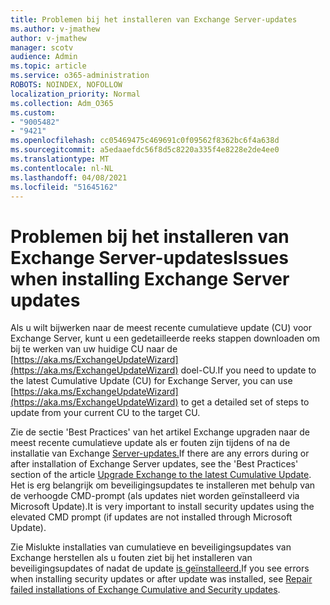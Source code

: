 ```yaml
---
title: Problemen bij het installeren van Exchange Server-updates
ms.author: v-jmathew
author: v-jmathew
manager: scotv
audience: Admin
ms.topic: article
ms.service: o365-administration
ROBOTS: NOINDEX, NOFOLLOW
localization_priority: Normal
ms.collection: Adm_O365
ms.custom:
- "9005482"
- "9421"
ms.openlocfilehash: cc05469475c469691c0f09562f8362bc6f4a638d
ms.sourcegitcommit: a5edaaefdc56f8d5c8220a335f4e8228e2de4ee0
ms.translationtype: MT
ms.contentlocale: nl-NL
ms.lasthandoff: 04/08/2021
ms.locfileid: "51645162"
---
```

# <a name="issues-when-installing-exchange-server-updates"></a><span data-ttu-id="e2417-102">Problemen bij het installeren van Exchange Server-updates</span><span class="sxs-lookup"><span data-stu-id="e2417-102">Issues when installing Exchange Server updates</span></span>

<span data-ttu-id="e2417-103">Als u wilt bijwerken naar de meest recente cumulatieve update (CU) voor Exchange Server, kunt u een gedetailleerde reeks stappen downloaden om bij te werken van uw huidige CU naar de [https://aka.ms/ExchangeUpdateWizard](https://aka.ms/ExchangeUpdateWizard) doel-CU.</span><span class="sxs-lookup"><span data-stu-id="e2417-103">If you need to update to the latest Cumulative Update (CU) for Exchange Server, you can use [https://aka.ms/ExchangeUpdateWizard](https://aka.ms/ExchangeUpdateWizard) to get a detailed set of steps to update from your current CU to the target CU.</span></span>

<span data-ttu-id="e2417-104">Zie de sectie 'Best Practices' van het artikel Exchange upgraden naar de meest recente cumulatieve update als er fouten zijn tijdens of na de installatie van Exchange [Server-updates.](https://docs.microsoft.com/Exchange/plan-and-deploy/install-cumulative-updates)</span><span class="sxs-lookup"><span data-stu-id="e2417-104">If there are any errors during or after installation of Exchange Server updates, see the 'Best Practices' section of the article [Upgrade Exchange to the latest Cumulative Update](https://docs.microsoft.com/Exchange/plan-and-deploy/install-cumulative-updates).</span></span> <span data-ttu-id="e2417-105">Het is erg belangrijk om beveiligingsupdates te installeren met behulp van de verhoogde CMD-prompt (als updates niet worden geïnstalleerd via Microsoft Update).</span><span class="sxs-lookup"><span data-stu-id="e2417-105">It is very important to install security updates using the elevated CMD prompt (if updates are not installed through Microsoft Update).</span></span>

<span data-ttu-id="e2417-106">Zie Mislukte installaties van cumulatieve en beveiligingsupdates van Exchange herstellen als u fouten ziet bij het installeren van beveiligingsupdates of nadat de update [is geïnstalleerd.](https://aka.ms/exupdatefaq)</span><span class="sxs-lookup"><span data-stu-id="e2417-106">If you see errors when installing security updates or after update was installed, see [Repair failed installations of Exchange Cumulative and Security updates](https://aka.ms/exupdatefaq).</span></span>
